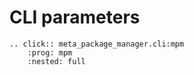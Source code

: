 # CLI parameters

```{eval-rst}
.. click:: meta_package_manager.cli:mpm
    :prog: mpm
    :nested: full
```
